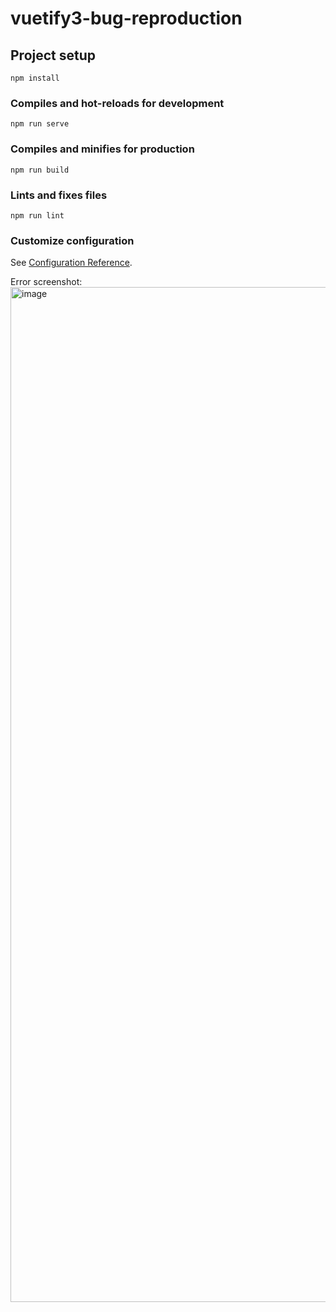 # vuetify3-bug-reproduction

## Project setup
```
npm install
```

### Compiles and hot-reloads for development
```
npm run serve
```

### Compiles and minifies for production
```
npm run build
```

### Lints and fixes files
```
npm run lint
```

### Customize configuration
See [Configuration Reference](https://cli.vuejs.org/config/).


Error screenshot:
<img width="1624" alt="image" src="https://github.com/vojke98/vuetify3-bug-reproduction/assets/74688170/52b78db7-ed57-43c3-8d78-825b8a82a347">
